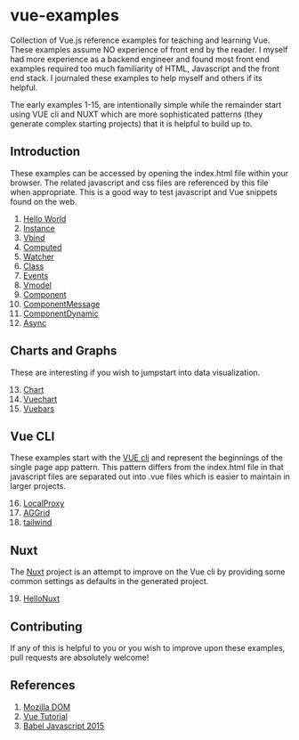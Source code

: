 # vue-examples

Collection of Vue.js reference examples for teaching and learning Vue. These examples assume NO experience of front end by the reader. I myself had more experience as a backend engineer and found most front end examples required too much familiarity of HTML, Javascript and the front end stack. I journaled these examples to help myself and others if its helpful.

The early examples 1-15, are intentionally simple while the remainder start using VUE cli and NUXT which are more sophisticated patterns (they generate complex starting projects) that it is helpful to build up to. 

## Introduction

These examples can be accessed by opening the index.html file within your browser. The related javascript and css files are referenced by this file when appropriate. This is a good way to test javascript and Vue snippets found on the web.

1. [Hello World](https://github.com/peterlamar/vue-workshop/tree/master/1-helloworld)
2. [Instance](https://github.com/peterlamar/vue-workshop/tree/master/2-instance)
3. [Vbind](https://github.com/peterlamar/vue-workshop/tree/master/3-vbind)
4. [Computed](https://github.com/peterlamar/vue-workshop/tree/master/4-computed)
5. [Watcher](https://github.com/peterlamar/vue-workshop/tree/master/5-watcher)
6. [Class](https://github.com/peterlamar/vue-workshop/tree/master/6-class)
7. [Events](https://github.com/peterlamar/vue-workshop/tree/master/7-events)
8. [Vmodel](https://github.com/peterlamar/vue-workshop/tree/master/8-vmodel)
9. [Component](https://github.com/peterlamar/vue-workshop/tree/master/9-component)
10. [ComponentMessage](https://github.com/peterlamar/vue-workshop/tree/master/10-componentmessage)
11. [ComponentDynamic](https://github.com/peterlamar/vue-workshop/tree/master/11-componentdynamic)
12. [Async](https://github.com/peterlamar/vue-workshop/tree/master/12-async)

## Charts and Graphs

These are interesting if you wish to jumpstart into data visualization. 

13. [Chart](https://github.com/peterlamar/vue-workshop/tree/master/13-chart)
14. [Vuechart](https://github.com/peterlamar/vue-workshop/tree/master/15-vuechart)
15. [Vuebars](https://github.com/peterlamar/vue-workshop/tree/master/15-vuebars)

## Vue CLI

These examples start with the [VUE cli](https://cli.vuejs.org/) and represent the beginnings of the single page app pattern. This pattern differs from the index.html file in that javascript files are separated out into .vue files which is easier to maintain in larger projects. 

16. [LocalProxy](https://github.com/peterlamar/vue-workshop/tree/master/16-localproxy)
17. [AGGrid](https://github.com/peterlamar/vue-workshop/tree/master/17-aggrid)
18. [tailwind](https://github.com/peterlamar/vue-workshop/tree/master/18-tailwind)

## Nuxt

The [Nuxt](https://nuxtjs.org/) project is an attempt to improve on the Vue cli by providing some common settings as defaults in the generated project.

19. [HelloNuxt](https://github.com/peterlamar/vue-workshop/tree/master/19-hellonuxt)

## Contributing

If any of this is helpful to you or you wish to improve upon these examples, pull requests are absolutely welcome!

## References

1. [Mozilla DOM](https://developer.mozilla.org/en-US/docs/Web/API/Document_Object_Model)
2. [Vue Tutorial](https://vuejs.org/v2/guide/installation.html)
3. [Babel Javascript 2015](https://babeljs.io/docs/en/learn)
